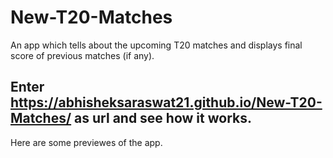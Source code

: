 # New-T20-Matches
An app which tells about the upcoming T20 matches and displays final score of previous matches (if any).
## Enter https://abhisheksaraswat21.github.io/New-T20-Matches/ as url and see how it works. 

Here are some previewes of the app.

